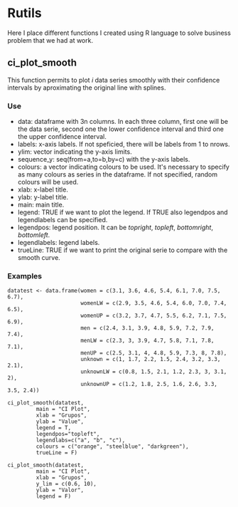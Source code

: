 # Rutils
Here I place different functions I created using R language to solve business problem that we had at work.

## ci_plot_smooth
This function permits to plot _i_ data series smoothly with their confidence intervals by aproximating the original line with splines.

### Use
  - data: dataframe with 3n columns. In each three column, first one will be the data serie, second one the lower confidence interval and third one the upper confidence interval.
  - labels: x-axis labels. If not speficied, there will be labels from 1 to nrows.
  - ylim: vector indicating the y-axis limits.
  - sequence_y: seq(from=a,to=b,by=c) with the y-axis labels. 
  - colours: a vector indicating colours to be used. It's necessary to specify as many colours as series in the dataframe. If not specified, random colours will be used. 
  - xlab: x-label title.
  - ylab: y-label title.
  - main: main title.
  - legend: TRUE if we want to plot the legend. If TRUE also legendpos and legendlabels can be specified.
  - legendpos: legend position. It can be _topright_, _topleft_, _bottomright_, _bottomleft_.
  - legendlabels: legend labels.
  - trueLine: TRUE if we want to print the original serie to compare with the smooth curve.
  
### Examples
```
datatest <- data.frame(women = c(3.1, 3.6, 4.6, 5.4, 6.1, 7.0, 7.5, 6.7),
                       womenLW = c(2.9, 3.5, 4.6, 5.4, 6.0, 7.0, 7.4, 6.5),
                       womenUP = c(3.2, 3.7, 4.7, 5.5, 6.2, 7.1, 7.5, 6.9),
                       men = c(2.4, 3.1, 3.9, 4.8, 5.9, 7.2, 7.9, 7.4),
                       menLW = c(2.3, 3, 3.9, 4.7, 5.8, 7.1, 7.8, 7.1),
                       menUP = c(2.5, 3.1, 4, 4.8, 5.9, 7.3, 8, 7.8),
                       unknown = c(1, 1.7, 2.2, 1.5, 2.4, 3.2, 3.3, 2.1),
                       unknownLW = c(0.8, 1.5, 2.1, 1.2, 2.3, 3, 3.1, 2),
                       unknownUP = c(1.2, 1.8, 2.5, 1.6, 2.6, 3.3, 3.5, 2.4))

ci_plot_smooth(datatest,
         main = "CI Plot",
         xlab = "Grupos",
         ylab = "Value",
         legend = T,
         legendpos="topleft",
         legendlabs=c("a", "b", "c"),
         colours = c("orange", "steelblue", "darkgreen"),
         trueLine = F)
    
ci_plot_smooth(datatest, 
         main = "CI Plot", 
         xlab = "Grupos", 
         y_lim = c(0.6, 10), 
         ylab = "Valor", 
         legend = F)
```
